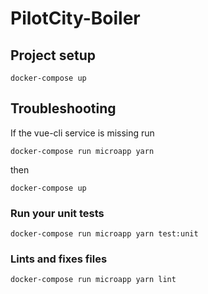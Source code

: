 # PilotCity-Boiler

## Project setup
```
docker-compose up
```

## Troubleshooting
If the vue-cli service is missing run
```
docker-compose run microapp yarn
```
then
```
docker-compose up
```

### Run your unit tests
```
docker-compose run microapp yarn test:unit
```

### Lints and fixes files
```
docker-compose run microapp yarn lint
```